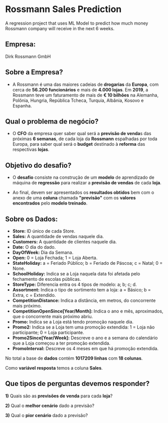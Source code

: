 # Rossmann Sales Prediction
A regression project that uses ML Model to predict how much money Rossmann company will receive in the next 6 weeks.

## **Empresa:**

  Dirk Rossmann GmbH


## **Sobre a Empresa?**

-  A Rossmann é uma das maiores cadeias de **drogarias** da **Europa**, com cerca de **56.200 funcionários** e mais de **4.000 lojas**.
Em **2019**, a Rossmann teve um faturamento de mais de **€ 10 bilhões** na Alemanha, Polônia, Hungria, República Tcheca, Turquia, Albânia, Kosovo e Espanha.


## **Qual o problema de negócio?**

-  O **CFO** da empresa quer saber qual será a **previsão de venda**s das próximas **6 semanas**, de cada loja da **Rossmann** espalhadas por toda Europa, para saber qual será o **budget** destinado à **reforma** das respectivas **lojas**.


## **Objetivo do desafio?**

-  O **desafio** consiste na construção de um **modelo** de aprendizado de máquina de **regressão** para realizar a **previsão de vendas** de cada **loja**.

-  Ao final, devem ser apresentados os **resultados obtidos** bem com o anexo de uma **coluna** chamada **"previsão"** com os **valores encontrados** pelo **modelo treinado**.


## **Sobre os Dados:**

 * **Store:** ID único de cada Store.
 * **Sales:** A quantidade de vendas naquele dia.
 * **Customers:** A quantidade de clientes naquele dia.
 * **Date:** O dia do dado.
 * **DayOfWeek:** Dia da Semana.
 * **Open:** 0 = Loja Fechada; 1 = Loja Aberta.
 * **StateHoliday:** a = Feriado Público; b = Feriado de Páscoa; c = Natal; 0 = None.
 * **SchoolHoliday:** Indica se a Loja naquela data foi afetada pelo fechamento de escolas públicas.
 * **StoreType:** Diferencia entra os 4 tipos de modelo: a; b; c; d.
 * **Assortment:** Indica o tipo de sortimento tem a loja: a = Básico; b = Extra, c = Extendido.
 * **CompetitionDistance:** Indica a distância, em metros, do concorrente mais próximo.
 * **CompetitionOpenSince[Year/Month]:** Indica o ano e mês, aproximados, que o concorrente mais próximo abriu.
 * **Promo:** Indica se a Loja está tendo promoção naquele dia.
 * **Promo2:** Indica se a Loja tem uma promoção extendida: 1 = Loja não participante; 0 = Loja participante.
 * **Promo2Since[Year/Week]:** Descreve o ano e a semana do calendário que a Loja começou a ter promoção extendida.
 * **PromoInterval:** Descreve os 4 meses em que há promoção extendida.

No total a base de **dados** contém **1017209 linhas** com **18 colunas**.

Como **variável resposta** temos a coluna **Sales**.

## **Que tipos de perguntas devemos responder?**

**1)** Quais são as **previsões de venda** para cada **loja**?

**2)** Qual o **melhor cenário** dado a previsão?

**3)** Qual o **pior cenário** dado a previsão?
